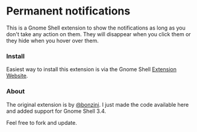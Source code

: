 # Permanent notifications

This is a Gnome Shell extension to show the notifications as long as you don't take any action on them. They will disappear when you click them or they hide when you hover over them.

### Install

Easiest way to install this extension is via the Gnome Shell [Extension Website](http://extensions.gnome.org/).

### About

The original extension is by [@bonzini](http://github.com/bonzini). I just made the code available here and added support for Gnome Shell 3.4.

Feel free to fork and update.
